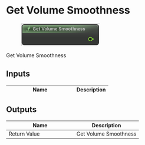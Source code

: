 # Get Volume Smoothness

<div align="left" data-full-width="false">

<figure><img src="get_volume_smoothness.png" alt=""><figcaption></figcaption></figure>

</div>

Get Volume Smoothness

## Inputs

<table>
<thead><tr><th width="170">Name</th><th>Description</th></tr></thead>
<tbody>
</tbody>
</table>

## Outputs

<table>
<thead><tr><th width="170">Name</th><th>Description</th></tr></thead>
<tbody>
<tr><td>Return Value</td><td>Get Volume Smoothness</td></tr>
</tbody>
</table>